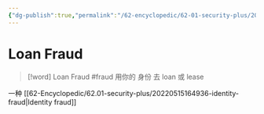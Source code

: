 ```yaml
---
{"dg-publish":true,"permalink":"/62-encyclopedic/62-01-security-plus/20220515165514-loan-fraud/","dgHomeLink":true,"dgPassFrontmatter":false}
---
```



# Loan Fraud

> [!word] Loan Fraud #fraud
> 用你的 身份 去 loan 或 lease
<!--ID: 1653993498060-->

一种 [[62-Encyclopedic/62.01-security-plus/20220515164936-identity-fraud|Identity fraud]]
